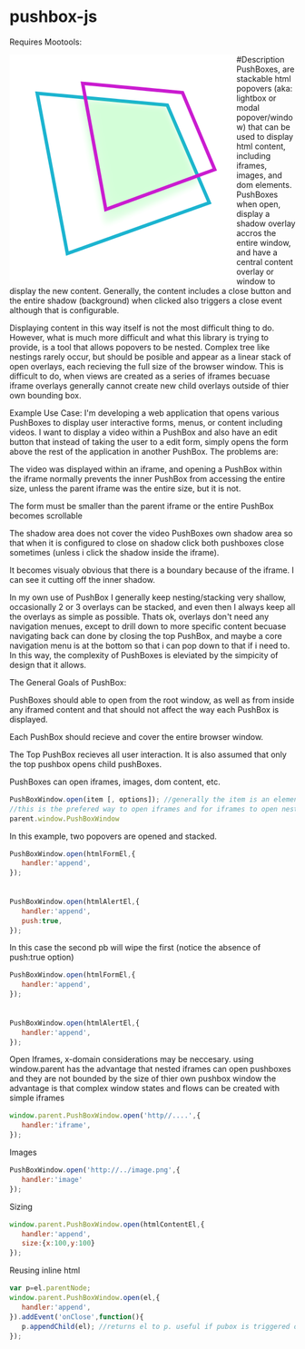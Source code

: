 pushbox-js
==========
Requires Mootools:

<div style="float: left" >
   <img src="https://github.com/nickolanack/pushbox-js/raw/master/logo.png" />
</div>

#Description
PushBoxes, are stackable html popovers (aka: lightbox or modal popover/window) that can be used to display html content, including
iframes, images, and dom elements. PushBoxes when open, display a shadow overlay accros the entire window, and have a central
content overlay or window to display the new content. Generally, the content includes a close button and the entire shadow
(background) when clicked also triggers a close event although that is configurable.

Displaying content in this way itself is not the most difficult thing to do. However, what is much more difficult and
what this library is trying to provide, is a tool that allows popovers to be nested.  Complex tree like nestings rarely 
occur, but should be posible and appear as a linear stack of open overlays, each recieving the full size of the browser window. 
This is difficult to do, when views are created as a series of iframes becuase iframe overlays generally cannot create new child overlays outside of thier own bounding box.


Example Use Case: I'm developing a web application that opens various PushBoxes to display user interactive forms, menus, or content including videos. I want to display a video within a PushBox and also have an edit button that instead of taking the user to a edit form, simply opens the form above the rest of the application in another PushBox. The problems are:
   
   The video was displayed within an iframe, and opening a PushBox within the iframe normally prevents the inner PushBox
   from accessing the entire size, unless the parent iframe was the entire size, but it is not.
   
   The form must be smaller than the parent iframe or the entire PushBox becomes scrollable
   
   The shadow area does not cover the video PushBoxes own shadow area so that when it is configured to close on shadow click
   both pushboxes close sometimes (unless i click the shadow inside the iframe). 
   
   It becomes visualy obvious that there is a boundary because of the iframe. I can see it cutting off the inner shadow.


In my own use of PushBox I generally keep nesting/stacking very shallow, occasionally 2 or 3 overlays can be stacked, and 
even then I always keep all the overlays as simple as possible. Thats ok, overlays don't need any navigation menues, except to drill down to more specific content becuase navigating back can done by closing the top PushBox, and maybe a core navigation menu is at the bottom so that i can pop down to that if i need to. In this way, the complexity of PushBoxes is eleviated by the
simpicity of design that it allows. 


The General Goals of PushBox:

PushBoxes should able to open from the root window, as well as from inside any iframed content and that should not affect the
way each PushBox is displayed. 

Each PushBox should recieve and cover the entire browser window. 

The Top PushBox recieves all user interaction. It is also assumed that only the top pushbox opens child pushBoxes.

PushBoxes can open iframes, images, dom content, etc.








```js
PushBoxWindow.open(item [, options]); //generally the item is an element or string url
//this is the prefered way to open iframes and for iframes to open nested pushboxes
parent.window.PushBoxWindow 

```

In this example, two popovers are opened and stacked. 

```js
PushBoxWindow.open(htmlFormEl,{
   handler:'append',
});


PushBoxWindow.open(htmlAlertEl,{
   handler:'append',
   push:true,
});

```


In this case the second pb will wipe the first (notice the absence of push:true option)

```js
PushBoxWindow.open(htmlFormEl,{
   handler:'append',
});


PushBoxWindow.open(htmlAlertEl,{
   handler:'append',
});

```

Open Iframes, x-domain considerations may be neccesary. using window.parent has the advantage that nested iframes
can open pushboxes and they are not bounded by the size of thier own pushbox window the advantage is that 
complex window states and flows can be created with simple iframes

```js
window.parent.PushBoxWindow.open('http//....',{
   handler:'iframe',
});
```


Images

```js
PushBoxWindow.open('http://../image.png',{
   handler:'image'
});
```

Sizing

```js
window.parent.PushBoxWindow.open(htmlContentEl,{
   handler:'append',
   size:{x:100,y:100}
});
```

Reusing inline html

```js
var p=el.parentNode;
window.parent.PushBoxWindow.open(el,{
   handler:'append',
}).addEvent('onClose',function(){
   p.appendChild(el); //returns el to p. useful if pubox is triggered on some reocurring event
});
```


